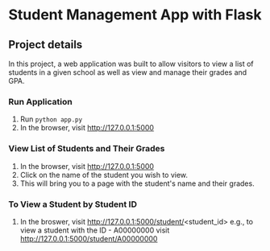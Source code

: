 # Student Management App with Flask 

## Project details 
In this project, a web application was built to allow visitors to view a list of students in a given school as well as view and manage their grades and GPA. 

### Run Application
1. Run `python app.py`
2. In the browser, visit http://127.0.0.1:5000

### View List of Students and Their Grades
1. In the browser, visit http://127.0.0.1:5000
2. Click on the name of the student you wish to view.
3. This will bring you to a page with the student's name and their grades.

### To View a Student by Student ID
1. In the broswer, visit http://127.0.0.1:5000/student/<student_id>
    e.g., to view a student with the ID - A00000000
          visit http://127.0.0.1:5000/student/A00000000 
